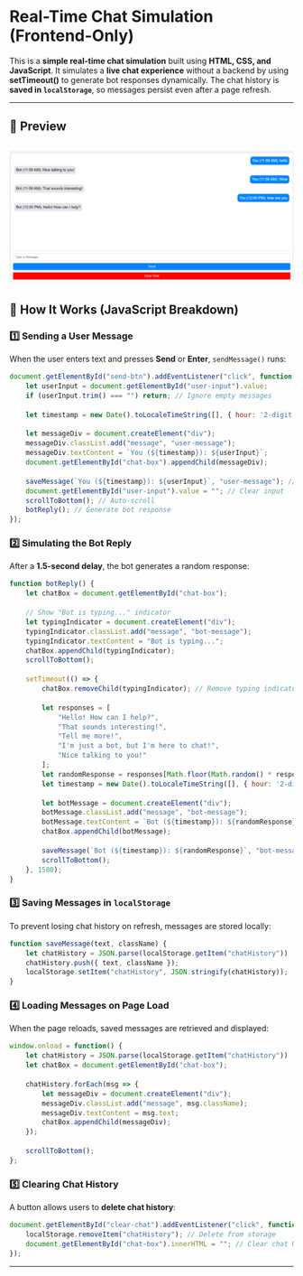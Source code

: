 # **Real-Time Chat Simulation (Frontend-Only)**  

This is a **simple real-time chat simulation** built using **HTML, CSS, and JavaScript**. It simulates a **live chat experience** without a backend by using **setTimeout()** to generate bot responses dynamically. The chat history is **saved in `localStorage`**, so messages persist even after a page refresh.  

---

## **📸 Preview**  
![Chat Simulation Output](output.png)  
---
## **📜 How It Works (JavaScript Breakdown)**  

### **1️⃣ Sending a User Message**  
When the user enters text and presses **Send** or **Enter**, `sendMessage()` runs:  
```js
document.getElementById("send-btn").addEventListener("click", function() {
    let userInput = document.getElementById("user-input").value;
    if (userInput.trim() === "") return; // Ignore empty messages

    let timestamp = new Date().toLocaleTimeString([], { hour: '2-digit', minute: '2-digit' });

    let messageDiv = document.createElement("div");
    messageDiv.classList.add("message", "user-message");
    messageDiv.textContent = `You (${timestamp}): ${userInput}`;
    document.getElementById("chat-box").appendChild(messageDiv);

    saveMessage(`You (${timestamp}): ${userInput}`, "user-message"); // Save chat history
    document.getElementById("user-input").value = ""; // Clear input
    scrollToBottom(); // Auto-scroll
    botReply(); // Generate bot response
});
```

### **2️⃣ Simulating the Bot Reply**  
After a **1.5-second delay**, the bot generates a random response:  
```js
function botReply() {
    let chatBox = document.getElementById("chat-box");

    // Show "Bot is typing..." indicator
    let typingIndicator = document.createElement("div");
    typingIndicator.classList.add("message", "bot-message");
    typingIndicator.textContent = "Bot is typing...";
    chatBox.appendChild(typingIndicator);
    scrollToBottom();

    setTimeout(() => {
        chatBox.removeChild(typingIndicator); // Remove typing indicator

        let responses = [
            "Hello! How can I help?",
            "That sounds interesting!",
            "Tell me more!",
            "I'm just a bot, but I'm here to chat!",
            "Nice talking to you!"
        ];
        let randomResponse = responses[Math.floor(Math.random() * responses.length)];
        let timestamp = new Date().toLocaleTimeString([], { hour: '2-digit', minute: '2-digit' });

        let botMessage = document.createElement("div");
        botMessage.classList.add("message", "bot-message");
        botMessage.textContent = `Bot (${timestamp}): ${randomResponse}`;
        chatBox.appendChild(botMessage);

        saveMessage(`Bot (${timestamp}): ${randomResponse}`, "bot-message"); // Save response
        scrollToBottom();
    }, 1500);
}
```

### **3️⃣ Saving Messages in `localStorage`**  
To prevent losing chat history on refresh, messages are stored locally:  
```js
function saveMessage(text, className) {
    let chatHistory = JSON.parse(localStorage.getItem("chatHistory")) || [];
    chatHistory.push({ text, className });
    localStorage.setItem("chatHistory", JSON.stringify(chatHistory));
}
```

### **4️⃣ Loading Messages on Page Load**  
When the page reloads, saved messages are retrieved and displayed:  
```js
window.onload = function() {
    let chatHistory = JSON.parse(localStorage.getItem("chatHistory")) || [];
    let chatBox = document.getElementById("chat-box");

    chatHistory.forEach(msg => {
        let messageDiv = document.createElement("div");
        messageDiv.classList.add("message", msg.className);
        messageDiv.textContent = msg.text;
        chatBox.appendChild(messageDiv);
    });

    scrollToBottom();
};
```

### **5️⃣ Clearing Chat History**  
A button allows users to **delete chat history**:  
```js
document.getElementById("clear-chat").addEventListener("click", function() {
    localStorage.removeItem("chatHistory"); // Delete from storage
    document.getElementById("chat-box").innerHTML = ""; // Clear chat UI
});
```

---